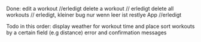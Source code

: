 Done:
edit a workout //erledigt
delete a workout // erledigt
delete all workouts // erledigt, kleiner bug nur wenn leer ist
restlye App //erledigt

Todo in this order:
display weather for workout time and place
sort workouts by a certain field (e.g distance)
error and confirmation messages
